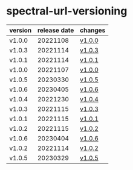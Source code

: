 # spectral-url-versioning	


|version|release date|changes|
|---|---|---|
|v1.0.0|20221108|[v1.0.0](./v1.0.0-20221108.md)|
|v1.0.3|20221114|[v1.0.3](./v1.0.3-20221114.md)|
|v1.0.1|20221114|[v1.0.1](./v1.0.1-20221114.md)|
|v1.0.0|20221107|[v1.0.0](./v1.0.0-20221107.md)|
|v1.0.5|20230330|[v1.0.5](./v1.0.5-20230330.md)|
|v1.0.6|20230405|[v1.0.6](./v1.0.6-20230405.md)|
|v1.0.4|20221230|[v1.0.4](./v1.0.4-20221230.md)|
|v1.0.3|20221115|[v1.0.3](./v1.0.3-20221115.md)|
|v1.0.1|20221115|[v1.0.1](./v1.0.1-20221115.md)|
|v1.0.2|20221115|[v1.0.2](./v1.0.2-20221115.md)|
|v1.0.6|20230404|[v1.0.6](./v1.0.6-20230404.md)|
|v1.0.2|20221114|[v1.0.2](./v1.0.2-20221114.md)|
|v1.0.5|20230329|[v1.0.5](./v1.0.5-20230329.md)|
